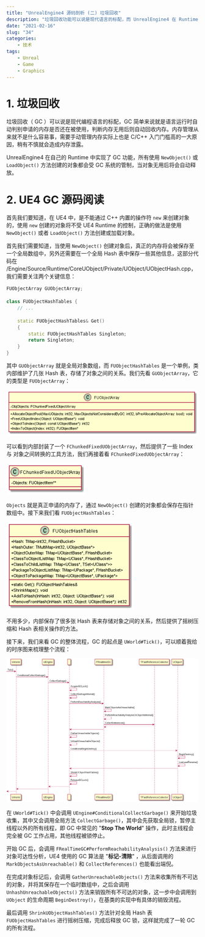 ```yaml
---
title: "UnrealEngine4 源码剖析 (二) 垃圾回收"
description: "垃圾回收功能可以说是现代语言的标配，而 UnrealEngine4 在 Runtime 中实现了垃圾回收，扩展了 C++，大大降低了使用者的入门门槛。"
date: "2021-02-16"
slug: "34"
categories:
    - 技术
tags:
    - Unreal
    - Game
    - Graphics
---
```


# 1. 垃圾回收

垃圾回收（ GC ）可以说是现代编程语言的标配，GC 简单来说就是语言运行时自动判别申请的内存是否还在被使用，判断内存无用后则自动回收内存。内存管理从来就不是什么容易事，需要手动管理内存实际上也是 C/C++ 入门门槛高的一大原因，稍有不慎就会造成内存泄露。

UnrealEngine4 在自己的 Runtime 中实现了 GC 功能，所有使用 `NewObject()` 或 `LoadObject()` 方法创建的对象都会受 GC 系统的管制，当对象无用后将会自动释放。

# 2. UE4 GC 源码阅读

首先我们要知道，在 UE4 中，是不能通过 C++ 内置的操作符 `new` 来创建对象的，使用 `new` 创建的对象将不受 UE4 Runtime 的控制，正确的做法是使用 `NewObject()` 或者 `LoadObject()` 方法创建或加载对象。

首先我们需要知道，当使用 `NewObject()` 创建对象后，真正的内存将会被保存至一个全局数组中，另外还需要在一个全局 Hash 表中保存一些其他信息，这部分代码在 /Engine/Source/Runtime/CoreUObject/Private/UObject/UObjectHash.cpp，我们需要关注两个关键信息：

```cpp
FUObjectArray GUObjectArray;

class FUObjectHashTables {
    // ...

    static FUObjectHashTables& Get()
	{
		static FUObjectHashTables Singleton;
		return Singleton;
	}
}
```

其中 `GUObjectArray` 就是全局对象数组，而 `FUObjectHashTables` 是一个单例，类内部维护了几张 Hash 表，存储了对象之间的关系。我们先看 `GUObjectArray`，它的类型是 `FUObjectArray`：

![FUObjectArray](54.png)

可以看到内部封装了一个 `FChunkedFixedUObjectArray`，然后提供了一些 Index 与 对象之间转换的工具方法，我们再接着看 `FChunkedFixedUObjectArray`：

![FChunkedFixedUObjectArray](55.png)

`Objects` 就是真正申请的内存了，通过 `NewObject()` 创建的对象都会保存在指针数组中。接下来我们看 `FUObjectHashTables`：

![FUObjectHashTables](56.png)

不用多少，内部保存了很多张 Hash 表来存储对象之间的关系，然后提供了摇树压缩和 Hash 表相关操作的方法。

接下来，我们来看 GC 的整体流程，GC 的起点是 `UWorld#Tick()`，可以顺着我给的时序图来梳理整个流程：

![GC](57.png)

在 `UWorld#Tick()` 中会调用 `UEngine#ConditionalCollectGarbage()` 来开始垃圾收集，其中又会调用全局方法 `CollectGarbage()`，其中会先获取全局锁，暂停主线程以外的所有线程，即 GC 中常见的 "**Stop The World**" 操作，此时主线程会完全被 GC 工作占用，其他线程被锁停止。

开始 GC 后，会调用 `FRealTimeGC#PerformReachabilityAnalysis()` 方法来进行对象可达性分析，UE4 使用的 GC 算法是 "**标记-清除**" ，从后面调用的 `MarkObjectsAsUnreachable()` 和 `CollectReferences()` 也能看出端倪。

在完成对象标记后，会调用 `GatherUnreachableObjects()` 方法来收集所有不可达的对象，并将其保存在一个临时数组中，之后会调用 `UnhashUnreachableObjects()` 方法来销毁所有不可达的对象，这一步中会调用到 `UObject` 的生命周期 `BeginDestroy()`，在基类的实现中有具体的销毁流程。

最后调用 `ShrinkUObjectHashTables()` 方法针对全局 Hash 表 `FUObjectHashTables` 进行摇树压缩，完成后释放 GC 锁，这样就完成了一轮 GC 的所有流程。

